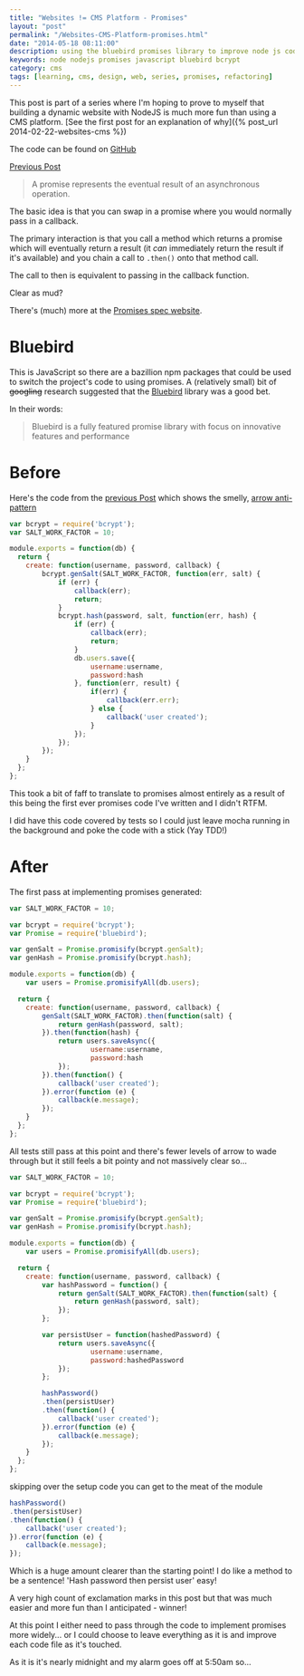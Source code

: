 ```yaml
--- 
title: "Websites != CMS Platform - Promises" 
layout: "post" 
permalink: "/Websites-CMS-Platform-promises.html" 
date: "2014-05-18 08:11:00"
description: using the bluebird promises library to improve node js code
keywords: node nodejs promises javascript bluebird bcrypt
category: cms
tags: [learning, cms, design, web, series, promises, refactoring]
---
```

This post is part of a series where I'm hoping to prove to myself that building a dynamic website with NodeJS is much more fun than using a CMS platform. [See the first post for an explanation of why]({% post_url 2014-02-22-websites-cms %})

The code can be found on [GitHub](https://github.com/pauldambra/omniclopse)

[Previous Post](/websites-CMS-platform-logging-in.html)

 > A promise represents the eventual result of an asynchronous operation. 

 The basic idea is that you can swap in a promise where you would normally pass in a callback. 

 The primary interaction is that you call a method which returns a promise which will eventually return a result (it *can* immediately return the result if it's available) and you chain a call to `.then()` onto that method call.

 The call to then is equivalent to passing in the callback function.

 Clear as mud? 

<!--more-->

There's (much) more at the [Promises spec website](http://promisesaplus.com/). 

# Bluebird
This is JavaScript so there are a bazillion npm packages that could be used to switch the project's code to using promises. A (relatively small) bit of <del>googling</del> research suggested that the [Bluebird](https://www.npmjs.org/package/bluebird) library was a good bet. 

In their words:

 > Bluebird is a fully featured promise library with focus on innovative features and performance

# Before
Here's the code from the [previous Post](/websites-CMS-platform-logging-in.html) which shows the smelly, [arrow anti-pattern](http://c2.com/cgi/wiki?ArrowAntiPattern)

```js 
var bcrypt = require('bcrypt');
var SALT_WORK_FACTOR = 10;

module.exports = function(db) {
  return {
    create: function(username, password, callback) {
        bcrypt.genSalt(SALT_WORK_FACTOR, function(err, salt) {
            if (err) {
                callback(err);
                return;
            }
            bcrypt.hash(password, salt, function(err, hash) {
                if (err) {
                    callback(err);
                    return;
                }
                db.users.save({
                    username:username,
                    password:hash
                }, function(err, result) {
                    if(err) {
                        callback(err.err);
                    } else {
                        callback('user created');
                    }
                });
            });
        });
    }
  };
};
```

This took a bit of faff to translate to promises almost entirely as a result of this being the first ever promises code I've written and I didn't RTFM.

I did have this code covered by tests so I could just leave mocha running in the background and poke the code with a stick (Yay TDD!)

# After
The first pass at implementing promises generated:

```js 
var SALT_WORK_FACTOR = 10;

var bcrypt = require('bcrypt');
var Promise = require('bluebird');

var genSalt = Promise.promisify(bcrypt.genSalt);
var genHash = Promise.promisify(bcrypt.hash);

module.exports = function(db) {
    var users = Promise.promisifyAll(db.users);

  return {
    create: function(username, password, callback) {
        genSalt(SALT_WORK_FACTOR).then(function(salt) {
	        return genHash(password, salt);
	    }).then(function(hash) {
            return users.saveAsync({
                    username:username,
                    password:hash
            });
        }).then(function() {
            callback('user created');
        }).error(function (e) {
            callback(e.message);
        });
    }
  };
};
```

All tests still pass at this point and there's fewer levels of arrow to wade through but it still feels a bit pointy and not massively clear so...

```js 
var SALT_WORK_FACTOR = 10;

var bcrypt = require('bcrypt');
var Promise = require('bluebird');

var genSalt = Promise.promisify(bcrypt.genSalt);
var genHash = Promise.promisify(bcrypt.hash);

module.exports = function(db) {
    var users = Promise.promisifyAll(db.users);

  return {
    create: function(username, password, callback) {
        var hashPassword = function() {
            return genSalt(SALT_WORK_FACTOR).then(function(salt) {
                return genHash(password, salt);
            });
        };

        var persistUser = function(hashedPassword) {
            return users.saveAsync({
                    username:username,
                    password:hashedPassword
            });
        };

        hashPassword()
        .then(persistUser)
        .then(function() {
            callback('user created');
        }).error(function (e) {
            callback(e.message);
        });
    }
  };
};
```

skipping over the setup code you can get to the meat of the module

```js 
hashPassword()
.then(persistUser)
.then(function() {
    callback('user created');
}).error(function (e) {
    callback(e.message);
});
```

Which is a huge amount clearer than the starting point! I do like a method to be a sentence! 'Hash password then persist user' easy!

A very high count of exclamation marks in this post but that was much easier and more fun than I anticipated - winner!

At this point I either need to pass through the code to implement promises more widely... or I could choose to leave everything as it is and improve each code file as it's touched.

As it is it's nearly midnight and my alarm goes off at 5:50am so...